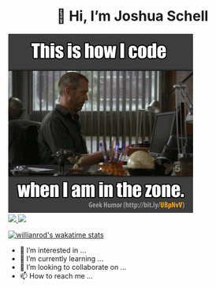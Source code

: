 <h1 align="center">👋 Hi, I’m Joshua Schell</h1>

<img alt="coding how it's done" src="https://github.com/MobySchell/MobySchell/blob/master/github/giphy.gif" />
<br />
<a href="https://github.com/MobySchell">
  <img height="180em" src="https://github-readme-stats.vercel.app/api?username=MobySchell&theme=buefy&show_icons=true" />
  <img height="180em" src="https://github-readme-stats.vercel.app/api/top-langs/?username=MobySchell&theme=buefy&layout=compact" />
</a>

[![willianrod's wakatime stats](https://github-readme-stats.vercel.app/api/wakatime?username=mobyschell)](https://github.com/mobyschell/github-readme-stats)

- 👀 I’m interested in ...
- 🌱 I’m currently learning ...
- 💞️ I’m looking to collaborate on ...
- 📫 How to reach me ...

<!---
MobySchell/MobySchell is a ✨ special ✨ repository because its `README.md` (this file) appears on your GitHub profile.
You can click the Preview link to take a look at your changes.
--->

